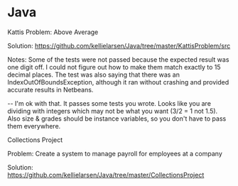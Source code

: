 # Java
Kattis Problem: Above Average

Solution: https://github.com/kellielarsen/Java/tree/master/KattisProblem/src

Notes: Some of the tests were not passed because the expected result was one digit off. I could not figure out how to make them match exactly to 15 decimal places. The test was also saying that there was an IndexOutOfBoundsException, although it ran without crashing and provided accurate results in Netbeans.

-- I'm ok with that.  It passes some tests you wrote.  Looks like you are dividing with integers which may not be what you want (3/2 = 1 not 1.5).  Also size & grades should be instance variables, so you don't have to pass them everywhere.


Collections Project

Problem: Create a system to manage payroll for employees at a company

Solution: https://github.com/kellielarsen/Java/tree/master/CollectionsProject
